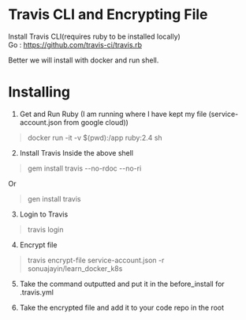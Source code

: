 # Travis CLI and Encrypting File

Install Travis CLI(requires ruby to be installed locally)  
Go : https://github.com/travis-ci/travis.rb  

Better we will install with docker and run shell.  

# Installing
1. Get and Run Ruby (I am running where I have kept my file (service-account.json from google cloud))  
>docker run -it -v $(pwd):/app ruby:2.4 sh  

2. Install Travis Inside the above shell  
>gem install travis --no-rdoc --no-ri  

Or  

>gen install travis  

3. Login to Travis  
>travis login

4. Encrypt file  
>travis encrypt-file service-account.json -r sonuajayin/learn_docker_k8s  

5. Take the command outputted and put it in the before_install for .travis.yml  

6. Take the encrypted file and add it to your code repo in the root  

